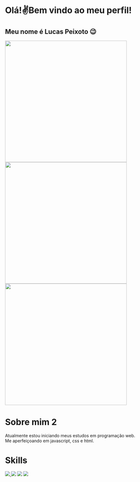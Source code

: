 # Olá!✌️Bem vindo ao meu perfil!
## Meu nome é Lucas Peixoto 😉
<img src="https://camo.githubusercontent.com/b20de592e68e5dc38fc112fc745ba341e62994b3605805928a33246922af9b7f/68747470733a2f2f6769746875622d726561646d652d73746174732e76657263656c2e6170702f6170693f757365726e616d653d6c756361737031323231267468656d653d68696768636f6e74726173742673686f775f69636f6e733d7472756526686964655f626f726465723d66616c736526636f756e745f707269766174653d74727565" width="400" />
<img src="https://camo.githubusercontent.com/7be3deddf24f873ca8d30ecb63fdfa0c5fe3050db45514276a00d5320600fd76/68747470733a2f2f6769746875622d726561646d652d73747265616b2d73746174732e6865726f6b756170702e636f6d2f3f757365723d6c756361737031323231267468656d653d68696768636f6e747261737426686964655f626f726465723d66616c7365" width="400" /> 
<img src="https://camo.githubusercontent.com/de5498edcec960f7102a3668206462f52ad5e035d0c58ae263b42fd2eedbcf3e/68747470733a2f2f6769746875622d726561646d652d73746174732e76657263656c2e6170702f6170692f746f702d6c616e67732f3f757365726e616d653d6c756361737031323231267468656d653d68696768636f6e74726173742673686f775f69636f6e733d7472756526686964655f626f726465723d66616c7365266c61796f75743d636f6d70616374" width="400" />

# Sobre mim 2

Atualmente estou iniciando meus estudos em programação web. <br>
Me aperfeiçoando em javascript, css e html. <br>

# Skills

<div>
<a href="https://wa.me/5549998010384" > 
<img src="https://img.shields.io/badge/WhatsApp-25D366?style=for-the-badge&logo=whatsapp&logoColor=white" />
</a>  
<img src="https://img.shields.io/badge/Python-3776AB?style=for-the-badge&logo=python&logoColor=white" />
<img src="https://img.shields.io/badge/HTML-239120?style=for-the-badge&logo=html5&logoColor=white" />
<img src="https://img.shields.io/badge/JavaScript-323330?style=for-the-badge&logo=javascript&logoColor=F7DF1E" />
</div>
